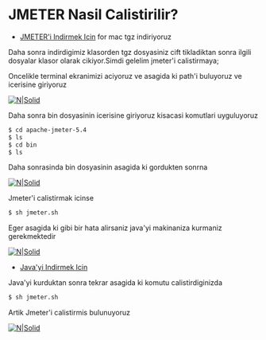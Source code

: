 # JMETER Nasil Calistirilir?

-  [JMETER'i Indirmek Icin](https://jmeter.apache.org/download_jmeter.cgi) for mac tgz indiriyoruz

Daha sonra indirdigimiz klasorden tgz dosyasiniz cift tikladiktan sonra ilgili dosyalar klasor olarak cikiyor.Simdi gelelim jmeter'i calistirmaya;

Oncelikle terminal ekranimizi aciyoruz ve asagida ki path'i buluyoruz ve icerisine giriyoruz 

[![N|Solid](https://github.com/coderaction/jmeter-learning/blob/main/images/jmeter-main-folder.png)](https://nodesource.com/products/nsolid)

Daha sonra bin dosyasinin icerisine giriyoruz kisacasi komutlari uyguluyoruz 

```sh
$ cd apache-jmeter-5.4
$ ls
$ cd bin
$ ls
```

Daha sonrasinda bin dosyasinin asagida ki gordukten sonrna 

[![N|Solid](https://github.com/coderaction/jmeter-learning/blob/main/images/bin.png?raw=true)](https://nodesource.com/products/nsolid)

Jmeter'i calistirmak icinse 

```sh
$ sh jmeter.sh
```

Eger asagida ki gibi bir hata alirsaniz java'yi makinaniza kurmaniz gerekmektedir 

[![N|Solid](https://github.com/coderaction/jmeter-learning/blob/main/images/jmeter-error.png?raw=true)](https://nodesource.com/products/nsolid)

-  [Java'yi Indirmek Icin](https://java.com/tr/download/)
  
Java'yi kurduktan sonra tekrar asagida ki komutu calistirdiginizda 

```sh
$ sh jmeter.sh
```
Artik Jmeter'i calistirmis bulunuyoruz

[![N|Solid](https://github.com/coderaction/jmeter-learning/blob/main/images/apache-jmeter-main-page.png?raw=true)](https://nodesource.com/products/nsolid)

